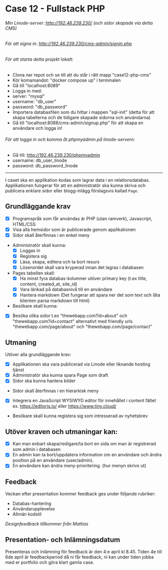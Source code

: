 # Case 12 - Fullstack PHP

###### Min Linode-server: http://192.46.239.230/ (och sidor skapade via detta CMS)
###### För att signa in: http://192.46.239.230/cms-admin/signin.php

###### För att starta detta projekt lokalt:
- Clona ner repot och se till att du står i rätt mapp "case12-php-cms"
- Kör komamandot: "docker compose up" i terminalen
- Gå till "localhost:8089" 
- Logga in med:
 - server: "mysql"
 - username: "db_user"
 - password: "db_password"
- Importera databasfilen som du hittar i mappen "sql-init" (detta för att skapa tabellerna och de tidigare skapade sidorna och användarna)
- Gå till "localhost:8088/cms-admin/signup.php" för att skapa en användare och logga in!

###### För att logga in och komma åt phpmyadmin på linode-servern:
- Gå till: http://192.46.239.230/phpmyadmin
- username: db_user_linode
- password: db_password_linode

---

I caset ska en applikation kodas som lagrar data i en relationsdatabas. Applikationen fungerar för att en administratör ska kunna skriva och publicera enklare sidor eller blogg-inlägg förslagsvis kallad `Page`.

## Grundläggande krav
- [x] Programspråk som får användas är PHP (utan ramverk), Javascript, HTML/CSS
- [x] Visa alla hemsidor som är publicerade genom applikationen
- [x] Sidor skall återfinnas i en enkel meny
- Administratör skall kunna:
  - [x] Loggas in 
  - [x] Registera sig 
  - [x] Läsa, skapa, editera och ta bort resurs 
  - [x] Lösenordet skall vara kryperad innan det lagras i databasen 
- Pages tabellen skall:
  - [x] Ha minst fyra databas-kolumner utöver primary key (t.ex title, content, created_at, site_id)
  - [x] Vara länkad på databasnivå till en användare 
  - [x] Hantera markdown (Det fungerar att spara ner det som text och låta klienten parsa markdown till html) 
- Besökare skall kunna:
 - [x] Besöka olika sidor t.ex "thewebapp.com?id=about" och "thewebapp.com?id=contact" alternativt med friendly urls "thewebapp.com/page/about" och "thewebapp.com/page/contact" 
 
## Utmaning
Utöver alla grundläggande krav:
- [x] Applikationen ska vara publicerad via Linode eller liknande hosting tjänst
- [x] Administratör ska kunna spara Page som draft
- [x] Sidor ska kunna hantera bilder
- Sidor skall återfinnas i en hierarkisk meny
- [x] Integrera en JavaScript WYSIWYG editor för innehållet i content fältet ex. https://editorjs.io/ eller https://www.tiny.cloud/
- Besökare skall kunna registera sig som intresserad av nyhetsbrev
 
## Utöver kraven och utmaningar kan:
- [x] Kan man enbart skapa/redigare/ta bort en sida om man är registrerad som admin i databasen
- [x] En admin kan ta bort/uppdatera information om en användare och ändra position på en användare (user/admin).
- [x] En användare kan ändra meny-prioritering. (hur menyn skrivs ut)

## Feedback
Veckan efter presentation kommer feedback ges under följande rubriker:

- Databas-hantering
- Användarupplevelse
- Allmän kodstil

*Designfeedback tillkommer från Mattias*

## Presentation- och Inlämningsdatum
Presenteras och inlämning för feedback är den 4:e april kl 8.45. Tiden 4e till 6de april är feedbackperiod då ni får feedback, ni kan under tiden jobba med er portfolio och göra klart gamla case.
